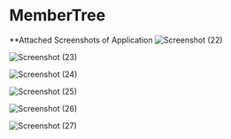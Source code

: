﻿# MemberTree

**Attached Screenshots of Application 
![Screenshot (22)](https://github.com/Shubhz2508/MemberTree/assets/117626394/553ac153-6c5a-45ef-9ab0-e226bf3a3798)

![Screenshot (23)](https://github.com/Shubhz2508/MemberTree/assets/117626394/a9a3c77b-22f5-4b61-96f8-cdb730da0584)


![Screenshot (24)](https://github.com/Shubhz2508/MemberTree/assets/117626394/0e4c70d0-c360-4604-9617-8cc542a2355f)

![Screenshot (25)](https://github.com/Shubhz2508/MemberTree/assets/117626394/6d4f00d2-23dd-4cb0-8921-837809e962d9)

![Screenshot (26)](https://github.com/Shubhz2508/MemberTree/assets/117626394/b2e43afa-b997-45cd-a4a4-c95f836169b5)

![Screenshot (27)](https://github.com/Shubhz2508/MemberTree/assets/117626394/7f3bcf9d-6a80-476b-9c84-da7d774dc9cd)
